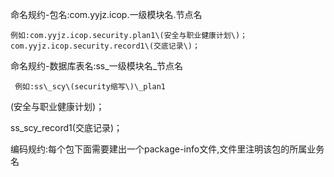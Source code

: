 命名规约-包名:com.yyjz.icop.一级模块名.节点名

```
例如:com.yyjz.icop.security.plan1\(安全与职业健康计划\)； com.yyjz.icop.security.record1\(交底记录\)；
```

命名规约-数据库表名:ss\_一级模块名\_节点名

```
 例如:ss\_scy\(security缩写\)\_plan1
```

\(安全与职业健康计划\)；

ss\_scy\_record1\(交底记录\)；

编码规约:每个包下面需要建出一个package-info文件,文件里注明该包的所属业务名

